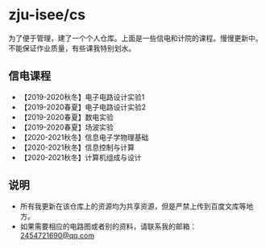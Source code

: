 # zju-isee/cs
为了便于管理，建了一个个人仓库。上面是一些信电和计院的课程。慢慢更新中。不能保证作业质量，有些课我特别划水。

## 信电课程
- 【2019-2020秋冬】电子电路设计实验1
- 【2019-2020春夏】电子电路设计实验2
- 【2019-2020春夏】数电实验
- 【2019-2020春夏】场波实验
- 【2020-2021秋冬】信息电子学物理基础
- 【2020-2021秋冬】信息控制与计算
- 【2020-2021秋冬】计算机组成与设计

## 说明
- 所有我更新在该仓库上的资源均为共享资源，但是严禁上传到百度文库等地方。
- 如果需要相应的电路图或者别的资料，请联系我的邮箱：2454721690@qq.com
